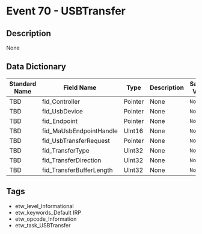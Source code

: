 # Event 70 - USBTransfer

## Description
None

## Data Dictionary
|Standard Name|Field Name|Type|Description|Sample Value|
|---|---|---|---|---|
|TBD|fid_Controller|Pointer|None|`None`|
|TBD|fid_UsbDevice|Pointer|None|`None`|
|TBD|fid_Endpoint|Pointer|None|`None`|
|TBD|fid_MaUsbEndpointHandle|UInt16|None|`None`|
|TBD|fid_UsbTransferRequest|Pointer|None|`None`|
|TBD|fid_TransferType|UInt32|None|`None`|
|TBD|fid_TransferDirection|UInt32|None|`None`|
|TBD|fid_TransferBufferLength|UInt32|None|`None`|

## Tags
* etw_level_Informational
* etw_keywords_Default IRP
* etw_opcode_Information
* etw_task_USBTransfer